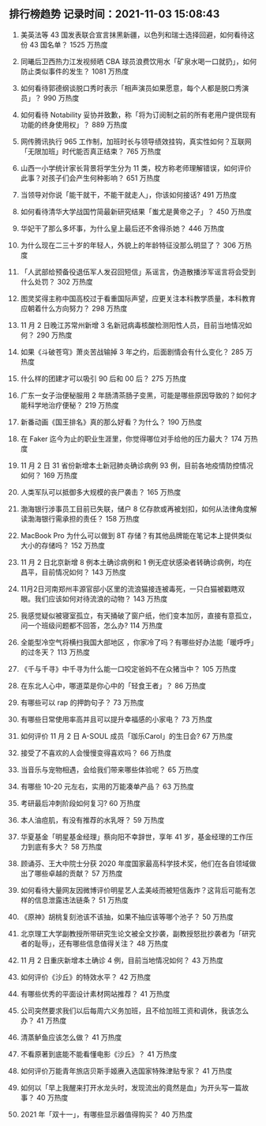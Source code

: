 
## 排行榜趋势 记录时间：2021-11-03 15:08:43
  
  1. 美英法等 43 国发表联合宣言抹黑新疆，以色列和瑞士选择回避，如何看待这份 43 国名单？ 1525 万热度
    
  2. 同曦后卫西热力江发视频晒 CBA 球员浪费饮用水「矿泉水喝一口就扔」，如何防止类似事件的发生？ 1081 万热度
    
  3. 如何看待郭德纲谈脱口秀时表示「相声演员如果愿意，每个人都是脱口秀演员」？ 990 万热度
    
  4. 如何看待 Notability 妥协并致歉，称「将为订阅制之前的所有老用户提供现有功能的终身使用权」？ 889 万热度
    
  5. 网传腾讯执行 965 工作制，加班时长与领导绩效挂钩，真实性如何？互联网「无限加班」时代能否真正结束？ 765 万热度
    
  6. 山西一小学统计家长背景将学生分为 11 类，校方称老师理解错误，如何评价此事？对孩子们会产生何种影响？ 651 万热度
    
  7. 当领导对你说「能干就干，不能干就走人」，你该如何接话? 491 万热度
    
  8. 如何看待清华大学战国竹简最新研究结果「蚩尤是黄帝之子」？ 450 万热度
    
  9. 华妃干了那么多坏事，为什么皇上最后还不舍得杀她？ 446 万热度
    
  10. 为什么现在二三十岁的年轻人，外貌上的年龄特征没那么明显了？ 306 万热度
    
  11. 「人武部给预备役退伍军人发召回短信」系谣言，伪造散播涉军谣言将会受到什么处罚？ 302 万热度
    
  12. 图灵奖得主称中国高校过于看重国际声望，应更关注本科教学质量，本科教育应朝着什么方向努力？ 298 万热度
    
  13. 11 月 2 日晚江苏常州新增 3 名新冠病毒核酸检测阳性人员，目前当地情况如何？ 290 万热度
    
  14. 如果《斗破苍穹》萧炎苦战输掉 3 年之约，后面剧情会有什么变化？ 285 万热度
    
  15. 什么样的团建才可以吸引 90 后和 00 后？ 275 万热度
    
  16. 广东一女子治便秘服用 2 年肠清茶肠子变黑，可能是哪些原因导致的？如何才能科学地治疗便秘？ 219 万热度
    
  17. 新番动画《国王排名》真的那么好看？为什么？ 190 万热度
    
  18. 在 Faker 迄今为止的职业生涯里，你觉得哪位对手给他的压力最大？ 174 万热度
    
  19. 11 月 2 日 31 省份新增本土新冠肺炎确诊病例 93 例，目前各地疫情防控情况如何？ 169 万热度
    
  20. 人类军队可以抵御多大规模的丧尸袭击？ 165 万热度
    
  21. 渤海银行涉事员工目前已失联，储户 8 亿存款或再被划扣，如何从法律角度解读渤海银行需承担的责任？ 158 万热度
    
  22. MacBook Pro 为什么可以做到 8T 存储？有其他品牌能在笔记本上提供类似大小的存储吗？ 152 万热度
    
  23. 11 月 2 日北京新增 8 例本土确诊病例和 1 例无症状感染者转确诊病例，均在昌平，目前情况如何？ 143 万热度
    
  24. 11月2日河南郑州丰源官邸小区里的流浪猫接连被毒死，一只白猫被戳瞎双眼。我们应该如何对待流浪的动物？ 143 万热度
    
  25. 我感觉疑似被寝室孤立，有天捅破了窗户纸，他们变本加厉，直接有意孤立，问一个班级问题都不回答，怎么办? 114 万热度
    
  26. 全能型冷空气将横扫我国大部地区 ，你家冷了吗？有哪些好办法能「暖呼呼」的过冬天？ 113 万热度
    
  27. 《千与千寻》中千寻为什么能一口咬定爸妈不在众猪当中？ 105 万热度
    
  28. 在东北人心中，哪道菜是你心中的「轻食王者」？ 86 万热度
    
  29. 有哪些可以 rap 的押韵句子？ 73 万热度
    
  30. 有哪些日常使用率高并且可以提升幸福感的小家电？ 73 万热度
    
  31. 如何评价 11 月 2 日 A-SOUL 成员「珈乐Carol」的生日会? 67 万热度
    
  32. 接受了不喜欢的人会慢慢变得喜欢吗？ 66 万热度
    
  33. 当音乐与宠物相遇，会给我们带来哪些体验呢？ 65 万热度
    
  34. 有哪些 10-20 元左右，实用的万能凑单产品？ 63 万热度
    
  35. 考研最后冲刺阶段如何复习? 60 万热度
    
  36. 本人油痘肌，有没有推荐的水乳呀？ 59 万热度
    
  37. 华夏基金「明星基金经理」蔡向阳不幸辞世，享年 41 岁，基金经理的工作压力到底有多大？ 58 万热度
    
  38. 顾诵芬、王大中院士分获 2020 年度国家最高科学技术奖，他们在各自领域做出了哪些卓越的贡献？ 57 万热度
    
  39. 如何看待大量网友因微博评价明星艺人孟美岐而被短信轰炸？这背后可能有怎样的信息泄露违法链条？ 51 万热度
    
  40. 《原神》胡桃复刻池该不该抽，如果不抽应该等哪个池子？ 50 万热度
    
  41. 北京理工大学副教授所带研究生论文被全文抄袭，副教授怒批抄袭者为「研究者的耻辱」，还有哪些信息值得关注？ 48 万热度
    
  42. 11 月 2 日重庆新增本土确诊 4 例，目前当地情况如何？ 43 万热度
    
  43. 如何评价《沙丘》的特效水平？ 42 万热度
    
  44. 有哪些优秀的平面设计素材网站推荐？ 41 万热度
    
  45. 公司突然要求我们以后每周六义务加班，且不给加班工资和调休，我该怎么办？ 41 万热度
    
  46. 清蒸鲈鱼应该怎么做？ 41 万热度
    
  47. 不看原著到底能不能看懂电影《沙丘》？ 41 万热度
    
  48. 如何评价万能青年旅店贝斯手姬赓入选国家特殊津贴专家？ 41 万热度
    
  49. 如何以「早上我醒来打开水龙头时，发现流出的竟然是血」为开头写一篇故事？ 40 万热度
    
  50. 2021 年「双十一」，有哪些显示器值得购买？ 40 万热度
    